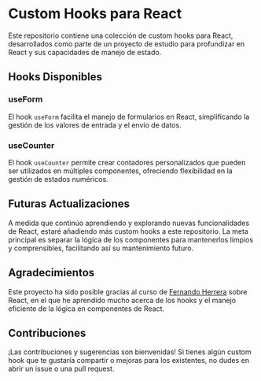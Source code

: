 # Custom Hooks para React

Este repositorio contiene una colección de custom hooks para React, desarrollados como parte de un proyecto de estudio para profundizar en React y sus capacidades de manejo de estado.

## Hooks Disponibles

### useForm

El hook `useForm` facilita el manejo de formularios en React, simplificando la gestión de los valores de entrada y el envío de datos.

### useCounter

El hook `useCounter` permite crear contadores personalizados que pueden ser utilizados en múltiples componentes, ofreciendo flexibilidad en la gestión de estados numéricos.

## Futuras Actualizaciones

A medida que continúo aprendiendo y explorando nuevas funcionalidades de React, estaré añadiendo más custom hooks a este repositorio. La meta principal es separar la lógica de los componentes para mantenerlos limpios y comprensibles, facilitando así su mantenimiento futuro.

## Agradecimientos

Este proyecto ha sido posible gracias al curso de [Fernando Herrera](https://fernando-herrera.com) sobre React, en el que he aprendido mucho acerca de los hooks y el manejo eficiente de la lógica en componentes de React.

## Contribuciones

¡Las contribuciones y sugerencias son bienvenidas! Si tienes algún custom hook que te gustaría compartir o mejoras para los existentes, no dudes en abrir un issue o una pull request.

